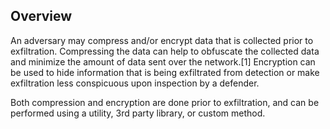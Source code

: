 ## Overview

An adversary may compress and/or encrypt data that is collected prior to exfiltration. Compressing the data can help to obfuscate the collected data and minimize the amount of data sent over the network.[1] Encryption can be used to hide information that is being exfiltrated from detection or make exfiltration less conspicuous upon inspection by a defender.

Both compression and encryption are done prior to exfiltration, and can be performed using a utility, 3rd party library, or custom method.
